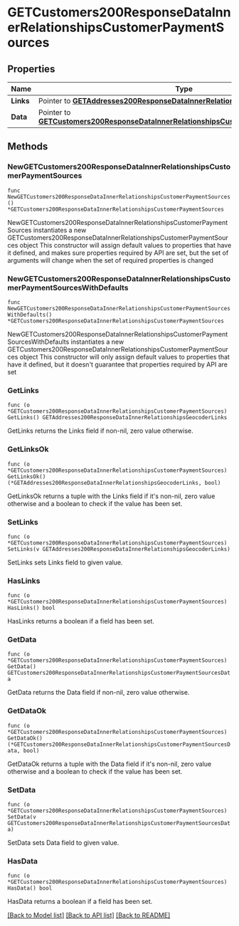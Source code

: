 # GETCustomers200ResponseDataInnerRelationshipsCustomerPaymentSources

## Properties

Name | Type | Description | Notes
------------ | ------------- | ------------- | -------------
**Links** | Pointer to [**GETAddresses200ResponseDataInnerRelationshipsGeocoderLinks**](GETAddresses200ResponseDataInnerRelationshipsGeocoderLinks.md) |  | [optional] 
**Data** | Pointer to [**GETCustomers200ResponseDataInnerRelationshipsCustomerPaymentSourcesData**](GETCustomers200ResponseDataInnerRelationshipsCustomerPaymentSourcesData.md) |  | [optional] 

## Methods

### NewGETCustomers200ResponseDataInnerRelationshipsCustomerPaymentSources

`func NewGETCustomers200ResponseDataInnerRelationshipsCustomerPaymentSources() *GETCustomers200ResponseDataInnerRelationshipsCustomerPaymentSources`

NewGETCustomers200ResponseDataInnerRelationshipsCustomerPaymentSources instantiates a new GETCustomers200ResponseDataInnerRelationshipsCustomerPaymentSources object
This constructor will assign default values to properties that have it defined,
and makes sure properties required by API are set, but the set of arguments
will change when the set of required properties is changed

### NewGETCustomers200ResponseDataInnerRelationshipsCustomerPaymentSourcesWithDefaults

`func NewGETCustomers200ResponseDataInnerRelationshipsCustomerPaymentSourcesWithDefaults() *GETCustomers200ResponseDataInnerRelationshipsCustomerPaymentSources`

NewGETCustomers200ResponseDataInnerRelationshipsCustomerPaymentSourcesWithDefaults instantiates a new GETCustomers200ResponseDataInnerRelationshipsCustomerPaymentSources object
This constructor will only assign default values to properties that have it defined,
but it doesn't guarantee that properties required by API are set

### GetLinks

`func (o *GETCustomers200ResponseDataInnerRelationshipsCustomerPaymentSources) GetLinks() GETAddresses200ResponseDataInnerRelationshipsGeocoderLinks`

GetLinks returns the Links field if non-nil, zero value otherwise.

### GetLinksOk

`func (o *GETCustomers200ResponseDataInnerRelationshipsCustomerPaymentSources) GetLinksOk() (*GETAddresses200ResponseDataInnerRelationshipsGeocoderLinks, bool)`

GetLinksOk returns a tuple with the Links field if it's non-nil, zero value otherwise
and a boolean to check if the value has been set.

### SetLinks

`func (o *GETCustomers200ResponseDataInnerRelationshipsCustomerPaymentSources) SetLinks(v GETAddresses200ResponseDataInnerRelationshipsGeocoderLinks)`

SetLinks sets Links field to given value.

### HasLinks

`func (o *GETCustomers200ResponseDataInnerRelationshipsCustomerPaymentSources) HasLinks() bool`

HasLinks returns a boolean if a field has been set.

### GetData

`func (o *GETCustomers200ResponseDataInnerRelationshipsCustomerPaymentSources) GetData() GETCustomers200ResponseDataInnerRelationshipsCustomerPaymentSourcesData`

GetData returns the Data field if non-nil, zero value otherwise.

### GetDataOk

`func (o *GETCustomers200ResponseDataInnerRelationshipsCustomerPaymentSources) GetDataOk() (*GETCustomers200ResponseDataInnerRelationshipsCustomerPaymentSourcesData, bool)`

GetDataOk returns a tuple with the Data field if it's non-nil, zero value otherwise
and a boolean to check if the value has been set.

### SetData

`func (o *GETCustomers200ResponseDataInnerRelationshipsCustomerPaymentSources) SetData(v GETCustomers200ResponseDataInnerRelationshipsCustomerPaymentSourcesData)`

SetData sets Data field to given value.

### HasData

`func (o *GETCustomers200ResponseDataInnerRelationshipsCustomerPaymentSources) HasData() bool`

HasData returns a boolean if a field has been set.


[[Back to Model list]](../README.md#documentation-for-models) [[Back to API list]](../README.md#documentation-for-api-endpoints) [[Back to README]](../README.md)


